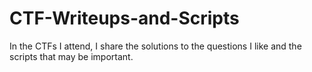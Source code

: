 # CTF-Writeups-and-Scripts
In the CTFs I attend, I share the solutions to the questions I like and the scripts that may be important.
